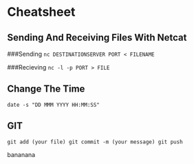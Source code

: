 # Cheatsheet 

## Sending And Receiving Files With Netcat

###Sending
`nc DESTINATIONSERVER PORT < FILENAME`

###Recieving
`nc -l -p PORT > FILE`


## Change The Time

`date -s "DD MMM YYYY HH:MM:SS"`


## GIT

`git add (your file)
 git commit -m (your message)
 git push`


bananana
